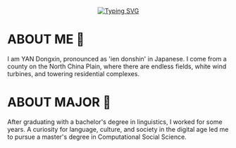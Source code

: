 <div align="center">

[![Typing SVG](https://readme-typing-svg.demolab.com?font=Fira+Code&pause=1000&color=B982F7&center=true&width=435&lines=Welcome+to+My+Github%EF%BD%9E)](https://git.io/typing-svg)

<div align="left">

# ABOUT ME 🔭
I am YAN Dongxin, pronounced as 'ien donshin' in Japanese. 
I come from a county on the North China Plain, where there are endless fields, white wind turbines, and towering residential complexes.
# ABOUT MAJOR 🌱
After graduating with a bachelor's degree in linguistics, I worked for some years. 
A curiosity for language, culture, and society in the digital age led me to pursue a master's degree in Computational Social Science.
<!--
**IenDonshin/IenDonshin** is a ✨ _special_ ✨ repository because its `README.md` (this file) appears on your GitHub profile.

Here are some ideas to get you started:

- 🔭 I’m currently working on ...
- 🌱 I’m currently learning ...
- 👯 I’m looking to collaborate on ...
- 🤔 I’m looking for help with ...
- 💬 Ask me about ...
- 📫 How to reach me: ...
- 😄 Pronouns: ...
- ⚡ Fun fact: ...
-->
